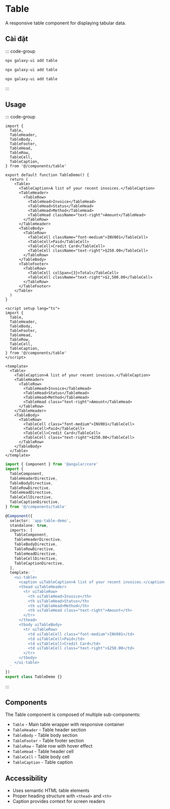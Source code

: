 # Table

A responsive table component for displaying tabular data.

<ComponentPreview name="TableDemo">
  <template #preview>
    <DemoContainer>
      <TableDemo />
    </DemoContainer>
  </template>
  <template #code>

::: code-group
```vue [Vue]
<script setup lang="ts">
const users = [
  { id: 1, name: 'John Doe', email: 'john@example.com', role: 'Admin' },
  { id: 2, name: 'Jane Smith', email: 'jane@example.com', role: 'User' },
]
</script>

<template>
  <Table>
    <TableHeader>
      <TableRow>
        <TableHead>Name</TableHead>
        <TableHead>Email</TableHead>
        <TableHead>Role</TableHead>
      </TableRow>
    </TableHeader>
    <TableBody>
      <TableRow v-for="user in users" :key="user.id">
        <TableCell>{{ user.name }}</TableCell>
        <TableCell>{{ user.email }}</TableCell>
        <TableCell>{{ user.role }}</TableCell>
      </TableRow>
    </TableBody>
  </Table>
</template>
```

```tsx [React]
const users = [
  { id: 1, name: 'John Doe', email: 'john@example.com', role: 'Admin' },
  { id: 2, name: 'Jane Smith', email: 'jane@example.com', role: 'User' },
]

export default function App() {
  return <Table>{/* table content */}</Table>
}
```

```typescript [Angular]
@Component({
  template: `<ui-table>{/* table content */}</ui-table>`
})
export class TableDemoComponent {}
```
:::

  </template>
</ComponentPreview>

## Cài đặt

::: code-group
```bash [React]
npx galaxy-ui add table
```

```bash [Vue]
npx galaxy-ui add table
```

```bash [Angular]
npx galaxy-ui add table
```
:::

## Usage

::: code-group
```tsx [React]
import {
  Table,
  TableHeader,
  TableBody,
  TableFooter,
  TableHead,
  TableRow,
  TableCell,
  TableCaption,
} from '@/components/table'

export default function TableDemo() {
  return (
    <Table>
      <TableCaption>A list of your recent invoices.</TableCaption>
      <TableHeader>
        <TableRow>
          <TableHead>Invoice</TableHead>
          <TableHead>Status</TableHead>
          <TableHead>Method</TableHead>
          <TableHead className="text-right">Amount</TableHead>
        </TableRow>
      </TableHeader>
      <TableBody>
        <TableRow>
          <TableCell className="font-medium">INV001</TableCell>
          <TableCell>Paid</TableCell>
          <TableCell>Credit Card</TableCell>
          <TableCell className="text-right">$250.00</TableCell>
        </TableRow>
      </TableBody>
      <TableFooter>
        <TableRow>
          <TableCell colSpan={3}>Total</TableCell>
          <TableCell className="text-right">$2,500.00</TableCell>
        </TableRow>
      </TableFooter>
    </Table>
  )
}
```

```vue [Vue]
<script setup lang="ts">
import {
  Table,
  TableHeader,
  TableBody,
  TableFooter,
  TableHead,
  TableRow,
  TableCell,
  TableCaption,
} from '@/components/table'
</script>

<template>
  <Table>
    <TableCaption>A list of your recent invoices.</TableCaption>
    <TableHeader>
      <TableRow>
        <TableHead>Invoice</TableHead>
        <TableHead>Status</TableHead>
        <TableHead>Method</TableHead>
        <TableHead class="text-right">Amount</TableHead>
      </TableRow>
    </TableHeader>
    <TableBody>
      <TableRow>
        <TableCell class="font-medium">INV001</TableCell>
        <TableCell>Paid</TableCell>
        <TableCell>Credit Card</TableCell>
        <TableCell class="text-right">$250.00</TableCell>
      </TableRow>
    </TableBody>
  </Table>
</template>
```

```typescript [Angular]
import { Component } from '@angular/core'
import {
  TableComponent,
  TableHeaderDirective,
  TableBodyDirective,
  TableRowDirective,
  TableHeadDirective,
  TableCellDirective,
  TableCaptionDirective,
} from '@/components/table'

@Component({
  selector: 'app-table-demo',
  standalone: true,
  imports: [
    TableComponent,
    TableHeaderDirective,
    TableBodyDirective,
    TableRowDirective,
    TableHeadDirective,
    TableCellDirective,
    TableCaptionDirective,
  ],
  template: `
    <ui-table>
      <caption uiTableCaption>A list of your recent invoices.</caption>
      <thead uiTableHeader>
        <tr uiTableRow>
          <th uiTableHead>Invoice</th>
          <th uiTableHead>Status</th>
          <th uiTableHead>Method</th>
          <th uiTableHead class="text-right">Amount</th>
        </tr>
      </thead>
      <tbody uiTableBody>
        <tr uiTableRow>
          <td uiTableCell class="font-medium">INV001</td>
          <td uiTableCell>Paid</td>
          <td uiTableCell>Credit Card</td>
          <td uiTableCell class="text-right">$250.00</td>
        </tr>
      </tbody>
    </ui-table>
  `
})
export class TableDemo {}
```
:::

## Components

The Table component is composed of multiple sub-components:

- `Table` - Main table wrapper with responsive container
- `TableHeader` - Table header section
- `TableBody` - Table body section
- `TableFooter` - Table footer section
- `TableRow` - Table row with hover effect
- `TableHead` - Table header cell
- `TableCell` - Table body cell
- `TableCaption` - Table caption

## Accessibility

- Uses semantic HTML table elements
- Proper heading structure with `<thead>` and `<th>`
- Caption provides context for screen readers
